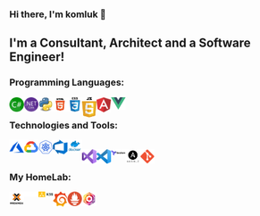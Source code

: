### Hi there, I'm komluk 👋

## I'm a Consultant, Architect and a Software Engineer!
<!--
**komluk/komluk** is a ✨ _special_ ✨ repository because its `README.md` (this file) appears on your GitHub profile.

Here are some ideas to get you started:

- 🔭 I’m currently working on ...
- 🌱 I’m currently learning ...
- 👯 I’m looking to collaborate on ...
- 🤔 I’m looking for help with ...
- 💬 Ask me about ...
- 📫 How to reach me: ...
- 😄 Pronouns: ...
- ⚡ Fun fact: ...
-->

### Programming Languages:
<img align="left" alt="C#" width="26px" src="https://github.com/komluk/komluk/blob/master/content/img/languages/csharp.png" />
<img align="left" alt=".NET Core" width="26px" src="https://github.com/komluk/komluk/blob/master/content/img/languages/netcore.png" />
<img align="left" alt="Python" width="26px" src="https://github.com/komluk/komluk/blob/master/content/img/languages/python.png" />
<img align="left" alt="HTML5" width="26px" src="https://github.com/komluk/komluk/blob/master/content/img/languages/html.png" />
<img align="left" alt="CSS" width="26px" src="https://github.com/komluk/komluk/blob/master/content/img/languages/css.png" />
<img align="left" alt="JavaScript" width="26px" src="https://github.com/komluk/komluk/blob/master/content/img/languages/js.png" />
<img align="left" alt="Angular" width="26px" src="https://github.com/komluk/komluk/blob/master/content/img/languages/angular.png" />
<img align="left" alt="Vue" width="26px" src="https://github.com/komluk/komluk/blob/master/content/img/languages/vue.png" />
<br />

### Technologies and Tools:
<img align="left" alt="Azure" width="26px" src="https://github.com/komluk/komluk/blob/master/content/img/technologies/azure.svg" />
<img align="left" alt="Google Cloud Platform" width="26px" src="https://github.com/komluk/komluk/blob/master/content/img/technologies/gcp.png" />
<img align="left" alt="Kubernetes" width="26px" src="https://github.com/komluk/komluk/blob/master/content/img/technologies/k8s.png" />
<img align="left" alt="Azure DevOps" width="26px" src="https://github.com/komluk/komluk/blob/master/content/img/technologies/devops.png" />
<img align="left" alt="Docker" width="26px" src="https://github.com/komluk/komluk/blob/master/content/img/technologies/docker.png" />

<br />
<img align="left" alt="Visual Studio" width="26px" src="https://github.com/komluk/komluk/blob/master/content/img/technologies/vs.png" />
<img align="left" alt="Visual Studio Code" width="26px" src="https://github.com/komluk/komluk/blob/master/content/img/technologies/vscode.png" />
<img align="left" alt="Terraform" width="26px" src="https://github.com/komluk/komluk/blob/master/content/img/technologies/terraform.png" />
<img align="left" alt="Ansible" width="26px" src="https://github.com/komluk/komluk/blob/master/content/img/technologies/ansible.png" />
<img align="left" alt="Git" width="26px" src="https://github.com/komluk/komluk/blob/master/content/img/technologies/git.png" />
<br />

### My HomeLab:
<img align="left" alt="Proxmox" width="26px" src="https://github.com/komluk/komluk/blob/master/content/img/homelab/proxmox.png" />
<img align="left" alt="Portainer" width="26px" src="https://github.com/komluk/komluk/blob/master/content/img/homelab/portainer.png" />
<img align="left" alt="k3s" width="26px" src="https://github.com/komluk/komluk/blob/master/content/img/homelab/k3s.svg" />
<img align="left" alt="Grafana" width="26px" src="https://github.com/komluk/komluk/blob/master/content/img/homelab/grafana.png" />
<img align="left" alt="Prometheus" width="26px" src="https://github.com/komluk/komluk/blob/master/content/img/homelab/prometheus.png" />
<img align="left" alt="Nginx Proxy Manager" width="26px" src="https://github.com/komluk/komluk/blob/master/content/img/homelab/nginxproxy.png" />
<br />
